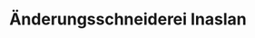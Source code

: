 ---
title: "Änderungsschneiderei Inaslan"
url: /wien/aenderungsschneiderei-inaslan/
shop: Schneiderei
---